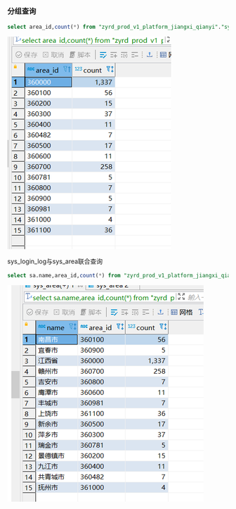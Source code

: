 ### 分组查询

```sql
select area_id,count(*) from "zyrd_prod_v1_platform_jiangxi_qianyi"."sys_login_log" WHERE login_time > '1669823999000' GROUP BY area_id ;
```

![ae3f879ea61e516cea906570be04fba](人大金仓数据库.assets/ae3f879ea61e516cea906570be04fba.png)

sys_login_log与sys_area联合查询

```sql
select sa.name,area_id,count(*) from "zyrd_prod_v1_platform_jiangxi_qianyi"."sys_login_log" sl,"zyrd_prod_v1_platform_jiangxi_qianyi"."sys_area" sa WHERE login_time > '1669823999000' AND sl.area_id=sa.id GROUP BY area_id, sa.name;
```

![52b254d078a9aae295c408094470af2](人大金仓数据库.assets/52b254d078a9aae295c408094470af2.png)